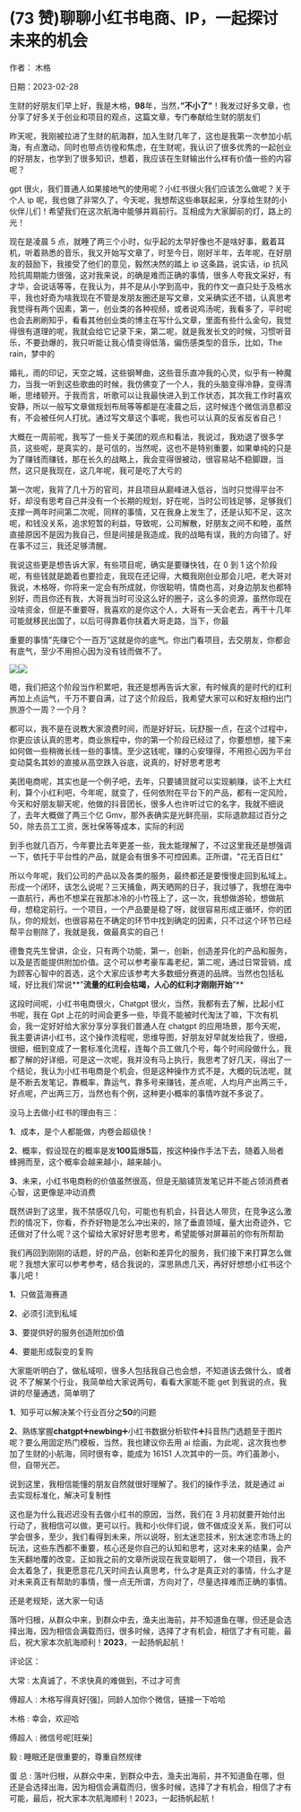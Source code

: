 
# (73 赞)聊聊小红书电商、IP，一起探讨未来的机会

作者：  木格

日期：2023-02-28

生财的好朋友们早上好，我是木格，**98**年，当然，**”**不小了**”**！我发过好多文章，也分享了好多关于创业和项目的观点，这篇文章，专门奉献给生财的朋友们

昨天呢，我刚被拉进了生财的航海群，加入生财几年了，这也是我第一次参加小航海，有点激动，同时也带点彷徨和焦虑，在生财呢，我认识了很多优秀的一起创业的好朋友，也学到了很多知识，想着，我应该在生财输出什么样有价值一些的内容呢？

gpt 很火，我们普通人如果接地气的使用呢？小红书很火我们应该怎么做呢？关于个人 ip 呢，我也做了非常久了，今天呢，我想帮这些串联起来，分享给生财的小伙伴儿们！希望我们在这次航海中能够并肩前行。互相成为大家脚前的灯，路上的光！

现在是凌晨 5 点，就睡了两三个小时，似乎起的太早好像也不是啥好事，戴着耳机，听着熟悉的音乐，我又开始写文章了，时至今日，刚好半年，去年呢，在好朋友的鼓励下，我接受了他们的意见，毅然决然的踏上 ip 这条路，说实话，ip 抗风险抗周期能力很强，这对我来说，的确是难而正确的事情，很多人夸我文采好，有才华，会说话等等，在我认为，并不是从小学到高中，我的作文一直只处于及格水平，我也好奇为啥我现在不管是发朋友圈还是写文章，文采确实还不错，认真思考我觉得有两个因素，第一，创业类的各种视频，或者说鸡汤呢，我看多了，平时呢也会去刷刷知乎，看看其他创业类的博主在写什么文章，里面有些什么金句，我觉得很有道理的呢，我就会给它记录下来，第二呢，就是我发长文的时候，习惯听音乐，不要劲爆的，我只听能让我心情变得低落，偏伤感类型的音乐，比如，The rain，梦中的

婚礼，雨的印记，天空之城，这些钢琴曲，这些音乐直冲我的心灵，似乎有一种魔力，当我一听到这些歌曲的时候，我仿佛变了一个人，我的头脑变得冷静，变得清晰，思绪顿开。于我而言，听歌可以让我最快进入到工作状态，其次我工作时喜欢安静，所以一般写文章做规划布局等等都是在凌晨之后，这时候连个微信消息都没有，不会被任何人打扰。通过写文章这个事呢，我也可以认真的反省反省自己！

大概在一周前呢，我写了一些关于美团的观点和看法，我说过，我劝退了很多学员，这些呢，是真实的，是可信的，当然呢，这也不是特别重要，如果单纯的只是为了赚钱而赚钱，那在长久的战略上，我会变得很被动，很容易站不稳脚跟，当然，这只是我现在，这几年呢，我可是吃了大亏的

第一次呢，我背了几十万的官司，并且项目从巅峰进入低谷，当时只觉得平台不好，却没有思考自己并没有一个长期的规划，好在呢，当时公司钱足够，足够我们支撑一两年时间第二次呢，同样的事情，又在我身上发生了，还是认知不足，这次呢，和钱没关系，追求短暂的利益，导致呢，公司解散，好朋友之间不和睦，虽然直接原因不是因为我自己，但是间接是我造成，我的战略有误，我的方向错了。好在事不过三，我还足够清醒。

我说这些更是想告诉大家，有些项目呢，确实是要赚快钱，在 0 到 1 这个阶段呢，有些钱就是跪着也要捡走，我现在还记得，大概我刚创业那会儿吧，老大哥对我说，木格呀，你将来一定会有所成就，你很聪明，情商也高，对身边朋友也都特别好，而且你还有我，大哥我当时可没这么好的圈子，这么多的资源，虽然你现在没啥资金，但是不重要呀，我喜欢的是你这个人，大哥有一天会老去，再干十几年可能就移民出国了，以后可得靠着你扶着大哥走路，当下，你最

重要的事情”先赚它个一百万”这就是你的底气。你出门看项目，去交朋友，你都会有底气，至少不用担心因为没有钱而做不了。

![](img/xhs-dianshang_460.png)![](img/xhs-dianshang_465.png)

嗯，我们把这个阶段当作积累吧，我还是想再告诉大家，有时候真的是时代的红利再加上点运气，千万不要自满，过了这个阶段后，我希望大家可以和好友相约出门旅游个一周？一个月？

都可以，我不是在说教大家浪费时间，而是好好玩，玩舒服一点，在这个过程中，你更应该认真的思考，商业旅程中，你的第一个阶段已经过了，你要想想，接下来如何做一些稍微长线一些的事情。至少这钱呢，赚的心安理得，不用担心因为平台变动莫名其妙的直接从高空跌入谷底，说真的，好好思考思考

美团电商呢，其实也是一个例子吧，去年，只要铺货就可以实现躺赚，谈不上大红利，算个小红利吧，今年呢，就变了，任何依附在平台下的产品，都有一定风险，今天和好朋友聊天呢，他做的抖音团长，很多人也许听过它的名字，我就不细说了，去年大概做了两三个亿 Gmv，那外表确实是光鲜亮丽，实际退款超过百分之 50，除去员工工资，医社保等等成本，实际的利润

到手也就几百万，今年要比去年更差一些，我太能理解了，不过这里我还是想强调一下，依托于平台性的产品，就是会有很多不可控因素。正所谓，"花无百日红"

所以今年呢，我们公司的产品以及各类的服务，最终都还是要慢慢走回到私域上。形成一个闭环，该怎么说呢？三天捕鱼，两天晒网的日子，我过够了，我想在海中一直航行，再也不想呆在我那冰冷的小竹筏上了，这一次，我想做游轮，想做航母，想稳定前行。一个项目，一个产品要是稳了呀，就很容易形成正循环，你的团队，你的规划，也很容易在不确定的环节中找到确定的因素，只不过这个环节已经帮平台剔除了，我就是我，做最真实的自己！

德鲁克先生曾讲，企业，只有两个功能，第一，创新，创造差异化的产品和服务，以及是否能提供附加价值。这个可以参考豪车毒老纪，第二呢，通过日常营销，成为顾客心智中的首选，这个大家应该参考大多数细分赛道的品牌。当然也包括私域，好比我们常说**”**流量的红利会枯竭，人心的红利才刚刚开始**”**

这段时间呢，小红书电商很火，Chatgpt 很火，当然，我都有去了解，比起小红书呢，我在 Gpt 上花的时间会更多一些，毕竟不能被时代淘汰了嘛，下次有机会，我一定好好给大家分享分享我们普通人在 chatgpt 的应用场景，那今天呢，我主要讲讲小红书，这个操作流程呢，思维导图，好朋友好早就发给我了，很细，很细，细到变成了一套标准化流程，连每个员工做几个号，每个时间段做什么，我都了解的好详细，可是这一次呢，我并没有马上执行，我思考了好几天，得出了一个结论，我认为小红书电商是个机会，但是这种操作方式不是，大概的玩法呢，就是不断去发笔记，靠概率，靠运气，靠多号来赚钱，差点呢，人均月产出两三千，好点呢，产出两三万，当然也有个例，这种更小概率的事情咋就不多说了。

没马上去做小红书的理由有三：

**1**、成本，是个人都能做，内卷会超级快！

**2**、概率，假设现在的概率是发**100**篇爆**5**篇，按这种操作手法下去，随着入局者蜂拥而至，这个概率会越来越小，越来越小。

**3**、未来，小红书电商粉的价值虽然很高，但是无脑铺货发笔记并不能占领消费者心智，这更像是冲动消费

既然讲到了这里，我不禁感叹几句，可能也有机会，抖音达人带货，在竞争这么激烈的情况下，你看，乔乔好物是怎么冲出来的，除了垂直领域，量大出奇迹外，它还做对了什么呢？这个留给大家好好思考思考，希望能够对屏幕前的你有所帮助

我们再回到刚刚的话题，好的产品，创新和差异化的服务，我们接下来打算怎么做呢？我想大家可以参考参考，结合我说的，深思熟虑几天，再好好想想小红书这个事儿吧！

**1**、只做蓝海赛道

**2**、必须引流到私域

**3**、要提供好的服务创造附加价值

**4**、要能形成裂变的复购

大家能听明白了，做私域呗，很多人包括我自己也会想，不知道该去做什么，或者说  不了解某个行业，我简单给大家说两句，看看大家能不能 get 到我说的点，我讲的尽量通透，简单明了

**1**、知乎可以解决某个行业百分之**50**的问题

**2**、熟练掌握**chatgpt**➕**newbing**➕小红书数据分析软件➕抖音热门选题至于图片呢？要么用固定热门模板，当然，我也建议你去用 ai 绘画，为此呢，这次我也参加了生财的小航海，同时很有幸，能成为 16151 人次其中的一员。咋们虽渺小，但，自带光芒。

说到这里，我相信能懂的朋友自然就很好理解了。我们的操作手法，就是通过 ai 去实现标准化，解决可复制性

这也是为什么我迟迟没有去做小红书的原因，当然，我们在 3 月初就要开始付出行动了，我相信可以做，更可以行。我和小伙伴们说，做不做成没关系，我们可以学会很多，至少，我们看得到未来，所以说呀，别太迷恋技术，别太迷恋市场上的玩法，这些东西都不重要，核心还是你自己的认知和思考，这对未来的结果，会产生天翻地覆的改变。正如我之前的文章所说现在我变聪明了，  做一个项目，我不会太着急了，我更愿意花几天时间去认真思考，什么才是真正对的事情，什么才是对未来真正有帮助的事情，慢一点无所谓，方向对了，尽量选择难而正确的事情。

还是老规矩，送大家一句话

落叶归根，从群众中来，到群众中去，渔夫出海前，并不知道鱼在哪，但还是会选择出海，因为相信会满载而归，很多时候，选择了才有机会，相信了才有可能，最后，祝大家本次航海顺利！**2023**，一起扬帆起航！

评论区：

大常 : 太真诚了，不求快真的难做到，不过才可贵

傅超人 : 木格写得真好[强]，同龄人加你个微信，链接一下哈哈

木格 : 幸会，欢迎哈

傅超人 : 微信号呢[旺柴]

毅 : 睡眠还是很重要的，尊重自然规律

蛋  总 : 落叶归根，从群众中来，到群众中去，渔夫出海前，并不知道鱼在哪，但还是会选择出海，因为相信会满载而归，很多时候，选择了才有机会，相信了才有可能，最后，祝大家本次航海顺利！2023，一起扬帆起航！

